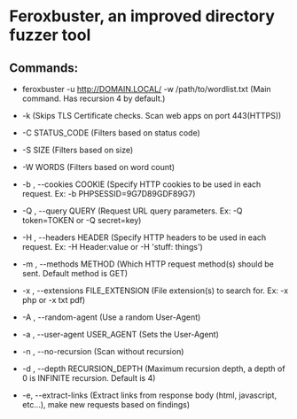 # Feroxbuster, an improved directory fuzzer tool

## Commands:

 - feroxbuster -u http://DOMAIN.LOCAL/ -w /path/to/wordlist.txt (Main command. Has recursion 4 by default.)

 - -k (Skips TLS Certificate checks. Scan web apps on port 443(HTTPS))

 - -C STATUS_CODE (Filters based on status code)

 - -S SIZE (Filters based on size)

 - -W WORDS (Filters based on word count)

 - -b , --cookies COOKIE (Specify HTTP cookies to be used in each request. Ex: -b PHPSESSID=9G7D89GDF89G7)

 - -Q , --query QUERY (Request URL query parameters. Ex: -Q token=TOKEN or -Q secret=key)

 - -H , --headers HEADER (Specify HTTP headers to be used in each request. Ex: -H Header:value or -H 'stuff: things')

 - -m , --methods METHOD (Which HTTP request method(s) should be sent. Default method is GET)

 - -x , --extensions FILE_EXTENSION (File extension(s) to search for. Ex: -x php or -x txt pdf)

 - -A , --random-agent (Use a random User-Agent)

 - -a , --user-agent USER_AGENT (Sets the User-Agent)

 - -n , --no-recursion (Scan without recursion)

 - -d , --depth RECURSION_DEPTH (Maximum recursion depth, a depth of 0 is INFINITE recursion. Default is 4)

 - -e, --extract-links (Extract links from response body (html, javascript, etc...), make new requests based on findings)
